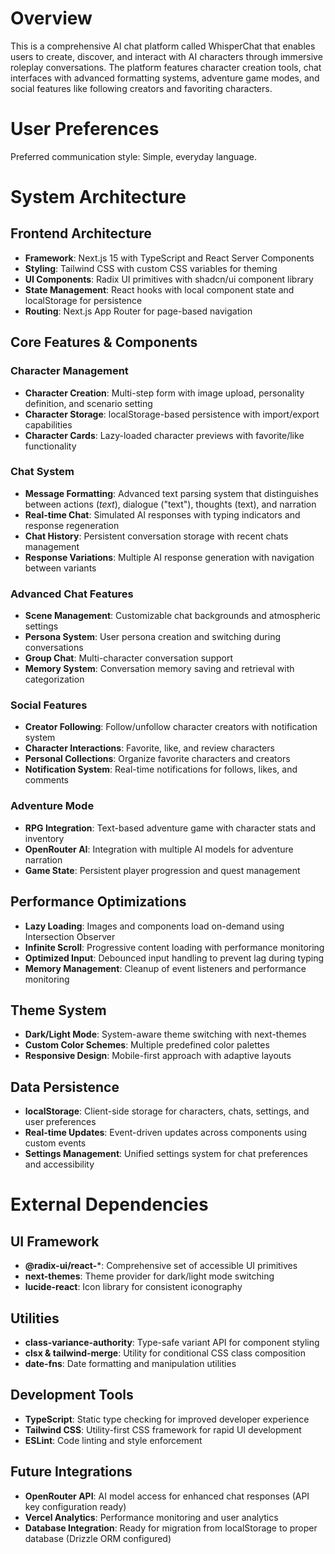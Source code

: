 # Overview

This is a comprehensive AI chat platform called WhisperChat that enables users to create, discover, and interact with AI characters through immersive roleplay conversations. The platform features character creation tools, chat interfaces with advanced formatting systems, adventure game modes, and social features like following creators and favoriting characters.

# User Preferences

Preferred communication style: Simple, everyday language.

# System Architecture

## Frontend Architecture
- **Framework**: Next.js 15 with TypeScript and React Server Components
- **Styling**: Tailwind CSS with custom CSS variables for theming
- **UI Components**: Radix UI primitives with shadcn/ui component library
- **State Management**: React hooks with local component state and localStorage for persistence
- **Routing**: Next.js App Router for page-based navigation

## Core Features & Components

### Character Management
- **Character Creation**: Multi-step form with image upload, personality definition, and scenario setting
- **Character Storage**: localStorage-based persistence with import/export capabilities
- **Character Cards**: Lazy-loaded character previews with favorite/like functionality

### Chat System
- **Message Formatting**: Advanced text parsing system that distinguishes between actions (*text*), dialogue ("text"), thoughts (text), and narration
- **Real-time Chat**: Simulated AI responses with typing indicators and response regeneration
- **Chat History**: Persistent conversation storage with recent chats management
- **Response Variations**: Multiple AI response generation with navigation between variants

### Advanced Chat Features
- **Scene Management**: Customizable chat backgrounds and atmospheric settings
- **Persona System**: User persona creation and switching during conversations
- **Group Chat**: Multi-character conversation support
- **Memory System**: Conversation memory saving and retrieval with categorization

### Social Features
- **Creator Following**: Follow/unfollow character creators with notification system
- **Character Interactions**: Favorite, like, and review characters
- **Personal Collections**: Organize favorite characters and creators
- **Notification System**: Real-time notifications for follows, likes, and comments

### Adventure Mode
- **RPG Integration**: Text-based adventure game with character stats and inventory
- **OpenRouter AI**: Integration with multiple AI models for adventure narration
- **Game State**: Persistent player progression and quest management

## Performance Optimizations
- **Lazy Loading**: Images and components load on-demand using Intersection Observer
- **Infinite Scroll**: Progressive content loading with performance monitoring
- **Optimized Input**: Debounced input handling to prevent lag during typing
- **Memory Management**: Cleanup of event listeners and performance monitoring

## Theme System
- **Dark/Light Mode**: System-aware theme switching with next-themes
- **Custom Color Schemes**: Multiple predefined color palettes
- **Responsive Design**: Mobile-first approach with adaptive layouts

## Data Persistence
- **localStorage**: Client-side storage for characters, chats, settings, and user preferences
- **Real-time Updates**: Event-driven updates across components using custom events
- **Settings Management**: Unified settings system for chat preferences and accessibility

# External Dependencies

## UI Framework
- **@radix-ui/react-***: Comprehensive set of accessible UI primitives
- **next-themes**: Theme provider for dark/light mode switching
- **lucide-react**: Icon library for consistent iconography

## Utilities
- **class-variance-authority**: Type-safe variant API for component styling
- **clsx & tailwind-merge**: Utility for conditional CSS class composition
- **date-fns**: Date formatting and manipulation utilities

## Development Tools
- **TypeScript**: Static type checking for improved developer experience
- **Tailwind CSS**: Utility-first CSS framework for rapid UI development
- **ESLint**: Code linting and style enforcement

## Future Integrations
- **OpenRouter API**: AI model access for enhanced chat responses (API key configuration ready)
- **Vercel Analytics**: Performance monitoring and user analytics
- **Database Integration**: Ready for migration from localStorage to proper database (Drizzle ORM configured)